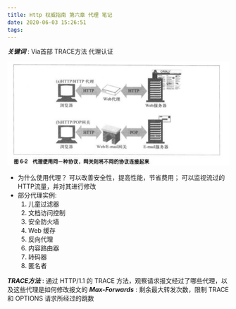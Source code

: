 ```yaml
---
title: Http 权威指南 第六章 代理 笔记
date: 2020-06-03 15:26:51
tags:
---
```

***关键词*** :  Via首部  TRACE方法  代理认证

![](/images/代理和网关的区别.jpeg)
- 为什么使用代理？
  可以改善安全性，提高性能，节省费用；
  可以监视流过的HTTP流量，并对其进行修改
- 部分代理实例:
  1. 儿童过滤器
  2. 文档访问控制
  3. 安全防火墙
  4. Web 缓存
  5. 反向代理
  6. 内容路由器
  7. 转码器
  8. 匿名者  

***TRACE方法*** : 通过 HTTP/1.1 的 TRACE 方法，观察请求报文经过了哪些代理，以及这些代理是如何修改报文的
***Max-Forwards*** : 剩余最大转发次数，限制 TRACE 和 OPTIONS 请求所经过的跳数